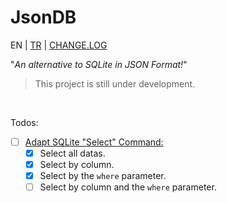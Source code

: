 # JsonDB

EN | [TR](README-TR.md) | [CHANGE.LOG](CHANGE.LOG)

"*An alternative to SQLite in JSON Format!*"

> This project is still under development.

<br />

Todos:
- [ ] [Adapt SQLite "Select" Command:](https://www.sqlite.org/images/syntax/select-stmt.gif)
  - [x] Select all datas.
  - [x] Select by column.
  - [x] Select by the `where` parameter.
  - [ ] Select by column and the `where` parameter.
